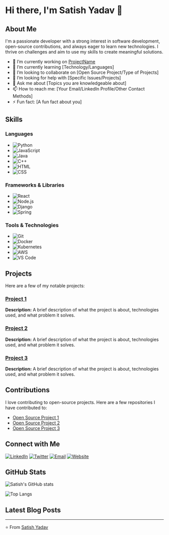 # Hi there, I'm Satish Yadav 👋

## About Me

I'm a passionate developer with a strong interest in software development, open-source contributions, and always eager to learn new technologies. I thrive on challenges and aim to use my skills to create meaningful solutions.

- 🔭 I’m currently working on [ProjectName](link-to-project)
- 🌱 I’m currently learning [Technology/Languages]
- 👯 I’m looking to collaborate on [Open Source Project/Type of Projects]
- 🤔 I’m looking for help with [Specific Issues/Projects]
- 💬 Ask me about [Topics you are knowledgeable about]
- 📫 How to reach me: [Your Email/LinkedIn Profile/Other Contact Methods]
- ⚡ Fun fact: [A fun fact about you]

## Skills

### Languages
- ![Python](https://img.shields.io/badge/-Python-000?&logo=Python)
- ![JavaScript](https://img.shields.io/badge/-JavaScript-000?&logo=JavaScript)
- ![Java](https://img.shields.io/badge/-Java-000?&logo=Java&logoColor=007396)
- ![C++](https://img.shields.io/badge/-C++-000?&logo=C%2B%2B&logoColor=00599C)
- ![HTML](https://img.shields.io/badge/-HTML-000?&logo=HTML5)
- ![CSS](https://img.shields.io/badge/-CSS-000?&logo=CSS3&logoColor=1572B6)

### Frameworks & Libraries
- ![React](https://img.shields.io/badge/-React-000?&logo=React)
- ![Node.js](https://img.shields.io/badge/-Node.js-000?&logo=Node.js)
- ![Django](https://img.shields.io/badge/-Django-000?&logo=Django)
- ![Spring](https://img.shields.io/badge/-Spring-000?&logo=Spring)

### Tools & Technologies
- ![Git](https://img.shields.io/badge/-Git-000?&logo=Git)
- ![Docker](https://img.shields.io/badge/-Docker-000?&logo=Docker)
- ![Kubernetes](https://img.shields.io/badge/-Kubernetes-000?&logo=Kubernetes)
- ![AWS](https://img.shields.io/badge/-AWS-000?&logo=Amazon-AWS)
- ![VS Code](https://img.shields.io/badge/-VS%20Code-000?&logo=visual-studio-code&logoColor=007ACC)

## Projects

Here are a few of my notable projects:

### [Project 1](link-to-project)
**Description:** A brief description of what the project is about, technologies used, and what problem it solves.

### [Project 2](link-to-project)
**Description:** A brief description of what the project is about, technologies used, and what problem it solves.

### [Project 3](link-to-project)
**Description:** A brief description of what the project is about, technologies used, and what problem it solves.

## Contributions

I love contributing to open-source projects. Here are a few repositories I have contributed to:

- [Open Source Project 1](link-to-project)
- [Open Source Project 2](link-to-project)
- [Open Source Project 3](link-to-project)

## Connect with Me

[![LinkedIn](https://img.shields.io/badge/LinkedIn-blue?logo=linkedin)](https://www.linkedin.com/in/your-linkedin-profile)
[![Twitter](https://img.shields.io/badge/Twitter-blue?logo=twitter)](https://twitter.com/your-twitter-profile)
[![Email](https://img.shields.io/badge/Email-blue?logo=gmail)](mailto:your-email@example.com)
[![Website](https://img.shields.io/badge/Website-blue?logo=google-chrome)](https://yourwebsite.com)

## GitHub Stats

![Satish's GitHub stats](https://github-readme-stats.vercel.app/api?username=Satish-yadav01&show_icons=true&theme=radical)

![Top Langs](https://github-readme-stats.vercel.app/api/top-langs/?username=Satish-yadav01&layout=compact&theme=radical)

## Latest Blog Posts

<!-- BLOG-POST-LIST:START -->
<!-- BLOG-POST-LIST:END -->

---

⭐️ From [Satish Yadav](https://github.com/Satish-yadav01)
